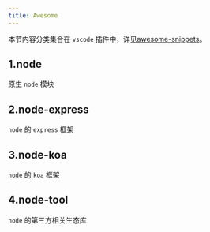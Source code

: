 ```yaml
---
title: Awesome
---
```


本节内容分类集合在 `vscode` 插件中，详见[awesome-snippets](https://marketplace.visualstudio.com/items?itemName=oneyoung19.awesome-snippets)。

## 1.node

原生 `node` 模块

## 2.node-express

`node` 的 `express` 框架

## 3.node-koa

`node` 的 `koa` 框架

## 4.node-tool

`node` 的第三方相关生态库

